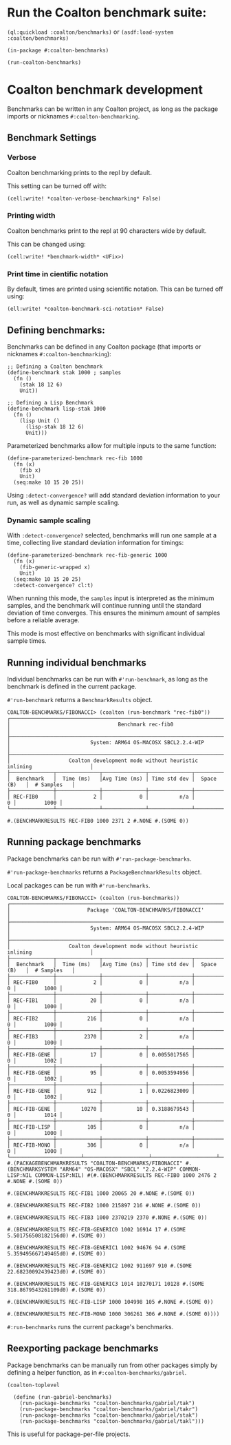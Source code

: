 # Run the Coalton benchmark suite:

`(ql:quickload :coalton/benchmarks)` or `(asdf:load-system :coalton/benchmarks)`

`(in-package #:coalton-benchmarks)`

`(run-coalton-benchmarks)`

# Coalton benchmark development

Benchmarks can be written in any Coalton project, as long as the package imports or nicknames `#:coalton-benchmarking`. 

## Benchmark Settings

### Verbose
Coalton benchmarking prints to the repl by default. 

This setting can be turned off with:

```
(cell:write! *coalton-verbose-benchmarking* False)
```

### Printing width
Coalton benchmarks print to the repl at 90 characters wide by default.

This can be changed using:

```
(cell:write! *benchmark-width* <UFix>)
```

###  Print time in cientific notation
By default, times are printed using scientific notation. This can be turned off using:

```
(ell:write! *coalton-benchmark-sci-notation* False)
```

## Defining benchmarks:

Benchmarks can be defined in any Coalton package (that imports or nicknames `#:coalton-benchmarking`):

```
;; Defining a Coalton benchmark
(define-benchmark stak 1000 ; samples
  (fn ()
    (stak 18 12 6)
    Unit))

;; Defining a Lisp Benchmark
(define-benchmark lisp-stak 1000
  (fn ()
    (lisp Unit ()
      (lisp-stak 18 12 6)
      Unit)))
```

Parameterized benchmarks allow for multiple inputs to the same function:

```
(define-parameterized-benchmark rec-fib 1000
  (fn (x)
    (fib x)
    Unit)
  (seq:make 10 15 20 25))

```
Using `:detect-convergence?` will add standard deviation information to your run, as well as dynamic sample scaling.

### Dynamic sample scaling


With `:detect-convergence?` selected, benchmarks will run one sample at a time, collecting live standard deviation information for timings:

``` 
(define-parameterized-benchmark rec-fib-generic 1000
  (fn (x)
    (fib-generic-wrapped x)
    Unit)
  (seq:make 10 15 20 25)
  :detect-convergence? cl:t)

```

When running this mode, the `samples` input is interpreted as the minimum samples, and the benchmark will continue running until the standard deviation of time converges. This ensures the minimum amount of samples before a reliable average.

This mode is most effective on benchmarks with significant individual sample times.

## Running individual benchmarks

Individual benchmarks can be run with `#'run-benchmark`, as long as the benchmark is defined in the current package.

`#'run-benchmark` returns a `BenchmarkResults` object.

```
COALTON-BENCHMARKS/FIBONACCI> (coalton (run-benchmark "rec-fib0"))
┌─────────────────────────────────────────────────────────────────────────────────────────┐
│                                   Benchmark rec-fib0                                    │
├─────────────────────────────────────────────────────────────────────────────────────────┤
│                          System: ARM64 OS-MACOSX SBCL2.2.4-WIP                          │
├─────────────────────────────────────────────────────────────────────────────────────────┤
│                   Coalton development mode without heuristic inlining                   │
├──────────────┬──────────────┬──────────────┬──────────────┬──────────────┬──────────────┤
│  Benchmark   │  Time (ms)   │Avg Time (ms) │ Time std dev │  Space (B)   │  # Samples   │
├──────────────┼──────────────┼──────────────┼──────────────┼──────────────┼──────────────┤
│ REC-FIB0     │            2 │            0 │          n/a │            0 │         1000 │
└──────────────┴──────────────┴──────────────┴──────────────┴──────────────┴──────────────┘

#.(BENCHMARKRESULTS REC-FIB0 1000 2371 2 #.NONE #.(SOME 0))
```

## Running package benchmarks

Package benchmarks can be run with `#'run-package-benchmarks`.

`#'run-package-benchmarks` returns a `PackageBenchmarkResults` object.

Local packages can be run with `#'run-benchmarks`.

```
COALTON-BENCHMARKS/FIBONACCI> (coalton (run-benchmarks))
┌─────────────────────────────────────────────────────────────────────────────────────────┐
│                         Package 'COALTON-BENCHMARKS/FIBONACCI'                          │
├─────────────────────────────────────────────────────────────────────────────────────────┤
│                          System: ARM64 OS-MACOSX SBCL2.2.4-WIP                          │
├─────────────────────────────────────────────────────────────────────────────────────────┤
│                   Coalton development mode without heuristic inlining                   │
├──────────────┬──────────────┬──────────────┬──────────────┬──────────────┬──────────────┤
│  Benchmark   │  Time (ms)   │Avg Time (ms) │ Time std dev │  Space (B)   │  # Samples   │
├──────────────┼──────────────┼──────────────┼──────────────┼──────────────┼──────────────┤
│ REC-FIB0     │            2 │            0 │          n/a │            0 │         1000 │
├──────────────┼──────────────┼──────────────┼──────────────┼──────────────┼──────────────┤
│ REC-FIB1     │           20 │            0 │          n/a │            0 │         1000 │
├──────────────┼──────────────┼──────────────┼──────────────┼──────────────┼──────────────┤
│ REC-FIB2     │          216 │            0 │          n/a │            0 │         1000 │
├──────────────┼──────────────┼──────────────┼──────────────┼──────────────┼──────────────┤
│ REC-FIB3     │         2370 │            2 │          n/a │            0 │         1000 │
├──────────────┼──────────────┼──────────────┼──────────────┼──────────────┼──────────────┤
│ REC-FIB-GENE │           17 │            0 │ 0.0055017565 │            0 │         1002 │
├──────────────┼──────────────┼──────────────┼──────────────┼──────────────┼──────────────┤
│ REC-FIB-GENE │           95 │            0 │ 0.0053594956 │            0 │         1002 │
├──────────────┼──────────────┼──────────────┼──────────────┼──────────────┼──────────────┤
│ REC-FIB-GENE │          912 │            1 │ 0.0226823009 │            0 │         1002 │
├──────────────┼──────────────┼──────────────┼──────────────┼──────────────┼──────────────┤
│ REC-FIB-GENE │        10270 │           10 │ 0.3188679543 │            0 │         1014 │
├──────────────┼──────────────┼──────────────┼──────────────┼──────────────┼──────────────┤
│ REC-FIB-LISP │          105 │            0 │          n/a │            0 │         1000 │
├──────────────┼──────────────┼──────────────┼──────────────┼──────────────┼──────────────┤
│ REC-FIB-MONO │          306 │            0 │          n/a │            0 │         1000 │
└───────────────────────┴─────────────────────┴─────────────────────┴─────────────────────┘
#.(PACKAGEBENCHMARKRESULTS "COALTON-BENCHMARKS/FIBONACCI" #.(BENCHMARKSYSTEM "ARM64" "OS-MACOSX" "SBCL" "2.2.4-WIP" COMMON-LISP:NIL COMMON-LISP:NIL) #(#.(BENCHMARKRESULTS REC-FIB0 1000 2476 2 #.NONE #.(SOME 0))
                                                                                                                                                       #.(BENCHMARKRESULTS REC-FIB1 1000 20065 20 #.NONE #.(SOME 0))
                                                                                                                                                       #.(BENCHMARKRESULTS REC-FIB2 1000 215897 216 #.NONE #.(SOME 0))
                                                                                                                                                       #.(BENCHMARKRESULTS REC-FIB3 1000 2370219 2370 #.NONE #.(SOME 0))
                                                                                                                                                       #.(BENCHMARKRESULTS REC-FIB-GENERIC0 1002 16914 17 #.(SOME 5.501756508182156d0) #.(SOME 0))
                                                                                                                                                       #.(BENCHMARKRESULTS REC-FIB-GENERIC1 1002 94676 94 #.(SOME 5.359495667149465d0) #.(SOME 0))
                                                                                                                                                       #.(BENCHMARKRESULTS REC-FIB-GENERIC2 1002 911697 910 #.(SOME 22.68230092439423d0) #.(SOME 0))
                                                                                                                                                       #.(BENCHMARKRESULTS REC-FIB-GENERIC3 1014 10270171 10128 #.(SOME 318.8679543261109d0) #.(SOME 0))
                                                                                                                                                       #.(BENCHMARKRESULTS REC-FIB-LISP 1000 104998 105 #.NONE #.(SOME 0))
                                                                                                                                                       #.(BENCHMARKRESULTS REC-FIB-MONO 1000 306261 306 #.NONE #.(SOME 0))))
```

`#:run-benchmarks` runs the current package's benchmarks.

## Reexporting package benchmarks
Package benchmarks can be manually run from other packages simply by defining a helper function, as in `#:coalton-benchmarks/gabriel`.

```
(coalton-toplevel

  (define (run-gabriel-benchmarks)
    (run-package-benchmarks "coalton-benchmarks/gabriel/tak")
    (run-package-benchmarks "coalton-benchmarks/gabriel/takr")
    (run-package-benchmarks "coalton-benchmarks/gabriel/stak")
    (run-package-benchmarks "coalton-benchmarks/gabriel/takl")))
```

This is useful for package-per-file projects.
